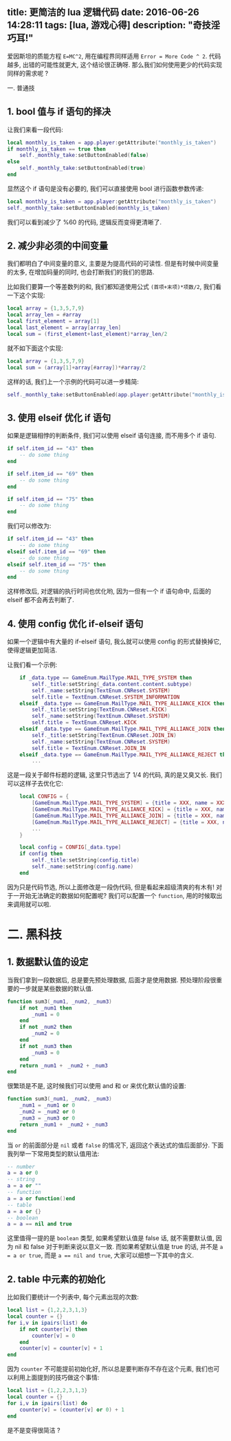 title: 更简洁的 lua 逻辑代码
date: 2016-06-26 14:28:11
tags: [lua, 游戏心得]
description: "奇技淫巧耳!"
---

爱因斯坦的质能方程 `E=MC^2`, 用在编程界同样适用 `Error = More Code ^ 2`. 代码越多, 出错的可能性就更大, 这个结论很正确呀. 那么我们如何使用更少的代码实现同样的需求呢 ?


一. 普通技

## 1. bool 值与 if 语句的择决

让我们来看一段代码:

```lua
local monthly_is_taken = app.player:getAttribute("monthly_is_taken")
if monthly_is_taken == true then
    self._monthly_take:setButtonEnabled(false)
else
    self._monthly_take:setButtonEnabled(true)
end
```

显然这个 if 语句是没有必要的, 我们可以直接使用 bool 进行函数参数传递:

```lua
local monthly_is_taken = app.player:getAttribute("monthly_is_taken")
self._monthly_take:setButtonEnabled(monthly_is_taken)
```

我们可以看到减少了 %60 的代码, 逻辑反而变得更清晰了.

## 2. 减少非必须的中间变量

我们都明白了中间变量的意义, 主要是为提高代码的可读性. 但是有时候中间变量的太多, 在增加码量的同时, 也会打断我们的我们的思路.

比如我们要算一个等差数列的和, 我们都知道使用公式 `(首项+末项)*项数/2`, 我们看一下这个实现:

```lua
local array = {1,3,5,7,9}
local array_len = #array
local first_element = array[1]
local last_element = array[array_len]
local sum = (first_element+last_element)*array_len/2
```

就不如下面这个实现:

```lua
local array = {1,3,5,7,9}
local sum = (array[1]+array[#array])*#array/2
```

这样的话, 我们上一个示例的代码可以进一步精简:

```lua
self._monthly_take:setButtonEnabled(app.player:getAttribute("monthly_is_taken"))
```

## 3. 使用 elseif 优化 if 语句

如果是逻辑相悖的判断条件, 我们可以使用 elseif 语句连接, 而不用多个 if 语句. 

```lua
if self.item_id == "43" then
    -- do some thing
end

if self.item_id == "69" then
    -- do some thing
end

if self.item_id == "75" then
    -- do some thing
end
```

我们可以修改为:

```lua
if self.item_id == "43" then
    -- do some thing
elseif self.item_id == "69" then
    -- do some thing
elseif self.item_id == "75" then
    -- do some thing
end
```

这样修改后, 对逻辑的执行时间也优化哟, 因为一但有一个 if 语句命中, 后面的 elseif 都不会再去判断了.

## 4. 使用 config 优化 if-elseif 语句

如果一个逻辑中有大量的 if-elseif 语句, 我么就可以使用 config 的形式替换掉它, 使得逻辑更加简洁.

让我们看一个示例:

```lua
    if _data.type == GameEnum.MailType.MAIL_TYPE_SYSTEM then
        self._title:setString(_data.content.content.subtype)
        self._name:setString(TextEnum.CNReset.SYSTEM)
        self.title = TextEnum.CNReset.SYSTEM_INFORMATION
    elseif _data.type == GameEnum.MailType.MAIL_TYPE_ALLIANCE_KICK then
        self._title:setString(TextEnum.CNReset.KICK)
        self._name:setString(TextEnum.CNReset.SYSTEM)
        self.title = TextEnum.CNReset.KICK
    elseif _data.type == GameEnum.MailType.MAIL_TYPE_ALLIANCE_JOIN then
        self._title:setString(TextEnum.CNReset.JOIN_IN)
        self._name:setString(TextEnum.CNReset.SYSTEM)
        self.title = TextEnum.CNReset.JOIN_IN
    elseif _data.type == GameEnum.MailType.MAIL_TYPE_ALLIANCE_REJECT then
        ...
```

这是一段关于邮件标题的逻辑, 这里只节选出了 1/4 的代码, 真的是又臭又长. 我们可以这样子去优化它:

```lua
    local CONFIG = {
        [GameEnum.MailType.MAIL_TYPE_SYSTEM] = {title = XXX, name = XXX},
        [GameEnum.MailType.MAIL_TYPE_ALLIANCE_KICK] = {title = XXX, name = XXX},
        [GameEnum.MailType.MAIL_TYPE_ALLIANCE_JOIN] = {title = XXX, name = XXX},
        [GameEnum.MailType.MAIL_TYPE_ALLIANCE_REJECT] = {title = XXX, name = XXX},
        ...
    }

    local config = CONFIG[_data.type]
    if config then
        self._title:setString(config.title)
        self._name:setString(config.name)
    end
```

因为只是代码节选, 所以上面修改是一段伪代码, 但是看起来超级清爽的有木有! 对于一开始无法确定的数据如何配置呢? 我们可以配置一个 `function`, 用的时候取出来调用就可以啦.


# 二. 黑科技

## 1. 数据默认值的设定

当我们拿到一段数据后, 总是要先预处理数据, 后面才是使用数据. 预处理阶段很重要的一步就是某些数据的默认值.

```lua
function sum3(_num1, _num2, _num3)
    if not _num1 then
        _num1 = 0
    end 
    if not _num2 then
        _num2 = 0
    end
    if not _num3 then
        _num3 = 0
    end
    return _num1 +　_num2 + _num3
end
```

很繁琐是不是, 这时候我们可以使用 and 和 or 来优化默认值的设置:

```lua
function sum3(_num1, _num2, _num3)
    _num1 = _num1 or 0
    _num2 = _num2 or 0
    _num3 = _num3 or 0
    return _num1 +　_num2 + _num3
end
```

当 `or` 的前面部分是 `nil` 或者 `false` 的情况下, 返回这个表达式的值后面部分. 下面我列举一下常用类型的默认值用法:

```lua
-- number
a = a or 0
-- string
a = a or "" 
-- function
a = a or function()end
-- table
a = a or {}
-- boolean
a = a == nil and true
```

这里值得一提的是 `boolean` 类型, 如果希望默认值是 false 话, 就不需要默认值, 因为 nil 和 false 对于判断来说以意义一致. 而如果希望默认值是 true 的话, 并不是 `a = a or true`, 而是 `a == nil and true`, 大家可以细想一下其中的含义.


## 2. table 中元素的初始化

比如我们要统计一个列表中, 每个元素出现的次数:

```lua
local list = {1,2,2,3,1,3}
local counter = {}
for i,v in ipairs(list) do
    if not counter[v] then
        counter[v] = 0
    end
    counter[v] = counter[v] + 1
end
```

因为 `counter` 不可能提前初始化好, 所以总是要判断存不存在这个元素, 我们也可以利用上面提到的技巧做这个事情:

```lua
local list = {1,2,2,3,1,3}
local counter = {}
for i,v in ipairs(list) do
    counter[v] = (counter[v] or 0) + 1
end
```

是不是变得很简洁 ?
